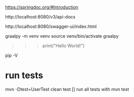 https://springdoc.org/#Introduction

http://localhost:8080/v3/api-docs

http://localhost:8080/swagger-ui/index.html




graalpy -m venv venv
source venv/bin/activate
graalpy
>>> print("Hello World!")

pip -V


# run tests
mvn -Dtest=UserTest clean test
[] run all tests with mvn test